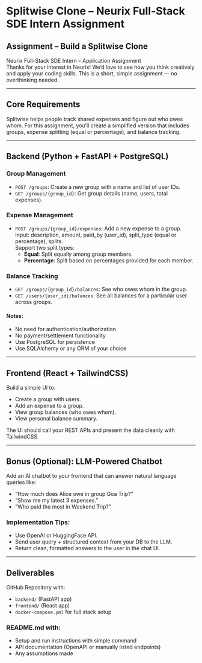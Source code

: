 
# Splitwise Clone – Neurix Full-Stack SDE Intern Assignment

## Assignment – Build a Splitwise Clone

Neurix Full-Stack SDE Intern – Application Assignment  
Thanks for your interest in Neurix! We’d love to see how you think creatively and apply your coding skills. This is a short, simple assignment — no overthinking needed.

---

## Core Requirements

Splitwise helps people track shared expenses and figure out who owes whom. For this assignment, you’ll create a simplified version that includes groups, expense splitting (equal or percentage), and balance tracking.

---

## Backend (Python + FastAPI + PostgreSQL)

### Group Management
- `POST /groups`: Create a new group with a name and list of user IDs.
- `GET /groups/{group_id}`: Get group details (name, users, total expenses).

### Expense Management
- `POST /groups/{group_id}/expenses`: Add a new expense to a group.  
  Input: description, amount, paid_by (user_id), split_type (equal or percentage), splits.  
  Support two split types:  
  - **Equal**: Split equally among group members.  
  - **Percentage**: Split based on percentages provided for each member.

### Balance Tracking
- `GET /groups/{group_id}/balances`: See who owes whom in the group.
- `GET /users/{user_id}/balances`: See all balances for a particular user across groups.

#### Notes:
- No need for authentication/authorization
- No payment/settlement functionality
- Use PostgreSQL for persistence
- Use SQLAlchemy or any ORM of your choice

---

## Frontend (React + TailwindCSS)

Build a simple UI to:
- Create a group with users.
- Add an expense to a group.
- View group balances (who owes whom).
- View personal balance summary.

The UI should call your REST APIs and present the data cleanly with TailwindCSS.

---

## Bonus (Optional): LLM-Powered Chatbot

Add an AI chatbot to your frontend that can answer natural language queries like:
- “How much does Alice owe in group Goa Trip?”
- “Show me my latest 3 expenses.”
- “Who paid the most in Weekend Trip?”

### Implementation Tips:
- Use OpenAI or HuggingFace API.
- Send user query + structured context from your DB to the LLM.
- Return clean, formatted answers to the user in the chat UI.

---

## Deliverables

GitHub Repository with:
- `backend/` (FastAPI app)
- `frontend/` (React app)
- `docker-compose.yml` for full stack setup

### README.md with:
- Setup and run instructions with simple command
- API documentation (OpenAPI or manually listed endpoints)
- Any assumptions made

